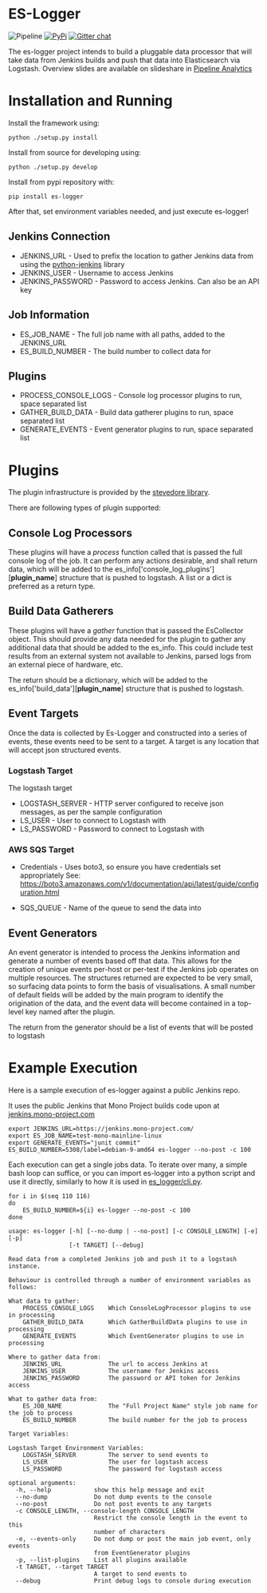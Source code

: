 ES-Logger
=========

![Pipeline](https://github.com/CiscoDevNet/es-logger/workflows/Pipeline/badge.svg) [![PyPi](https://img.shields.io/pypi/v/es-logger.svg)](https://pypi.org/project/es-logger/) [![Gitter chat](https://badges.gitter.im/es-logger.png)](https://gitter.im/es-logger)

The es-logger project intends to build a pluggable data processor that will take data from
Jenkins builds and push that data into Elasticsearch via Logstash.  Overview slides are available
on slideshare in [Pipeline Analytics](https://www.slideshare.net/JonPaulSullivan/pipeline-analytics)

# Installation and Running

Install the framework using:

    python ./setup.py install

Install from source for developing using:

    python ./setup.py develop

Install from pypi repository with:

    pip install es-logger

After that, set environment variables needed, and just execute es-logger!

## Jenkins Connection
* JENKINS_URL - Used to prefix the location to gather Jenkins data from using the
[python-jenkins](https://python-jenkins.readthedocs.io/en/latest/) library
* JENKINS_USER - Username to access Jenkins
* JENKINS_PASSWORD - Password to access Jenkins.  Can also be an API key

## Job Information
* ES_JOB_NAME - The full job name with all paths, added to the JENKINS_URL
* ES_BUILD_NUMBER - The build number to collect data for

## Plugins
* PROCESS_CONSOLE_LOGS - Console log processor plugins to run, space separated list
* GATHER_BUILD_DATA - Build data gatherer plugins to run, space separated list
* GENERATE_EVENTS - Event generator plugins to run, space separated list

# Plugins

The plugin infrastructure is provided by the
[stevedore library](https://pypi.python.org/pypi/stevedore).

There are following types of plugin supported:

## Console Log Processors

These plugins will have a *process* function called that is passed the full console log
of the job.  It can perform any actions desirable, and shall return data, which will be
added to the es_info['console_log_plugins'][**plugin_name**] structure that is pushed to
logstash.  A list or a dict is preferred as a return type.

## Build Data Gatherers

These plugins will have a *gather* function that is passed the EsCollector object.  This
should provide any data needed for the plugin to gather any additional data that should
be added to the es_info.  This could include test results from an external system not
available to Jenkins, parsed logs from an external piece of hardware, etc.

The return should be a dictionary, which will be added to the
es_info['build_data'][**plugin_name**] structure that is pushed to logstash.

## Event Targets

Once the data is collected by Es-Logger and constructed into a series of events,
these events need to be sent to a target.  A target is any location that will accept
json structured events.

### Logstash Target

The logstash target

* LOGSTASH_SERVER - HTTP server configured to receive json messages, as per the sample
configuration
* LS_USER - User to connect to Logstash with
* LS_PASSWORD - Password to connect to Logstash with

### AWS SQS Target

* Credentials - Uses boto3, so ensure you have credentials set appropriately
  See: https://boto3.amazonaws.com/v1/documentation/api/latest/guide/configuration.html

* SQS_QUEUE - Name of the queue to send the data into

## Event Generators

An event generator is intended to process the Jenkins information and generate a number of
events based off that data.  This allows for the creation of unique events per-host or
per-test if the Jenkins job operates on multiple resources.  The structures returned are
expected to be very small, so surfacing data points to form the basis of visualisations.  A
small number of default fields will be added by the main program to identify the origination
of the data, and the event data will become contained in a top-level key named after the plugin.

The return from the generator should be a list of events that will be posted to logstash

# Example Execution

Here is a sample execution of es-logger against a public Jenkins repo.

It uses the public Jenkins that Mono Project builds code upon at
[jenkins.mono-project.com](https://jenkins.mono-project.com/job/test-mono-mainline-linux/label=debian-9-amd64/)

```
export JENKINS_URL=https://jenkins.mono-project.com/
export ES_JOB_NAME=test-mono-mainline-linux
export GENERATE_EVENTS="junit commit"
ES_BUILD_NUMBER=5308/label=debian-9-amd64 es-logger --no-post -c 100
```

Each execution can get a single jobs data.  To iterate over many, a simple bash loop can
suffice, or you can import es-logger into a python script and use it directly, similarly
to how it is used in [es\_logger/cli.py](es_logger/cli.py).

```
for i in $(seq 110 116)
do
    ES_BUILD_NUMBER=${i} es-logger --no-post -c 100
done
```

```
usage: es-logger [-h] [--no-dump | --no-post] [-c CONSOLE_LENGTH] [-e] [-p]
                 [-t TARGET] [--debug]

Read data from a completed Jenkins job and push it to a logstash instance.

Behaviour is controlled through a number of environment variables as follows:

What data to gather:
    PROCESS_CONSOLE_LOGS    Which ConsoleLogProcessor plugins to use in processing
    GATHER_BUILD_DATA       Which GatherBuildData plugins to use in processing
    GENERATE_EVENTS         Which EventGenerator plugins to use in processing

Where to gather data from:
    JENKINS_URL             The url to access Jenkins at
    JENKINS_USER            The username for Jenkins access
    JENKINS_PASSWORD        The password or API token for Jenkins access

What to gather data from:
    ES_JOB_NAME             The "Full Project Name" style job name for the job to process
    ES_BUILD_NUMBER         The build number for the job to process

Target Variables:

Logstash Target Environment Variables:
    LOGSTASH_SERVER         The server to send events to
    LS_USER                 The user for logstash access
    LS_PASSWORD             The password for logstash access

optional arguments:
  -h, --help            show this help message and exit
  --no-dump             Do not dump events to the console
  --no-post             Do not post events to any targets
  -c CONSOLE_LENGTH, --console-length CONSOLE_LENGTH
                        Restrict the console length in the event to this
                        number of characters
  -e, --events-only     Do not dump or post the main job event, only events
                        from EventGenerator plugins
  -p, --list-plugins    List all plugins available
  -t TARGET, --target TARGET
                        A target to send events to
  --debug               Print debug logs to console during execution
```
